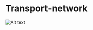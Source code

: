 # Transport-network
![Alt text](https://as1.ftcdn.net/v2/jpg/02/25/81/12/1000_F_225811275_Ls8f2qmTr3h2yIBJX0oDGmyNmlCyQOdc.jpg)

